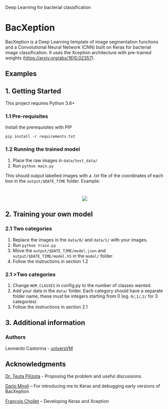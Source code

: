 Deep Learning for bacterial classification</h1>

# BacXeption

BacXeption is a Deep Learning template of image segmentation functions and a 
Convolutional Neural Network (CNN) built on Keras for bacterial image 
classification. It uses the Xception architecture with pre-trained weights (https://arxiv.org/abs/1610.02357). 
## Examples

## 1. Getting Started
This project requires Python 3.6+
### 1.1 Pre-requisites

Install the prerequisites with PIP
```
pip install -r requirements.txt
```

### 1.2 Running the trained model

1. Place the raw images in `data/test_data/`
2. Run `python main.py`

This should output labelled images with a .txt file of the coordinates of 
each box in the `output/$DATE_TIME` folder. Example: 

<h1 align="center"><img src="https://i.imgur.com/8cChQ8s.png"></h1>


## 2. Training your own model

### 2.1 Two categories
1. Replace the images in the `data/0/` and `data/1/` with your 
images. 
2. Run `python train.py`
3. Move the `output/$DATE_TIME/model.json` and `output/$DATE_TIME/model.h5` 
in the `model/` folder.
4. Follow the instructions in section 1.2 

### 2.1 >Two categories
1. Change `NUM_CLASSES` in config.py to the number of classes wanted. 
2. Add your data in the `data/` folder. Each category should have a separate
 folder name, these must be integers starting from 0 (eg. `0/`,`1/`,`2/` for
  3 categories) 
3. Follow the instructions in section 2.1

## 3. Additional information

### Authors
Leonardo Castorina - [universVM](https://github.com/universvm)

## Acknowledgments

[Dr. Teuta Pilizota](http://pilizotalab.bio.ed.ac.uk) - Proposing the 
problem and useful discussions. 

[Dario Miroli](https://github.com/DarioMiroli) – For introducing me to Keras
 and debugging early versions of BacXeption
 
[François Chollet](https://github.com/fchollet) – Developing Keras and 
Xception 

